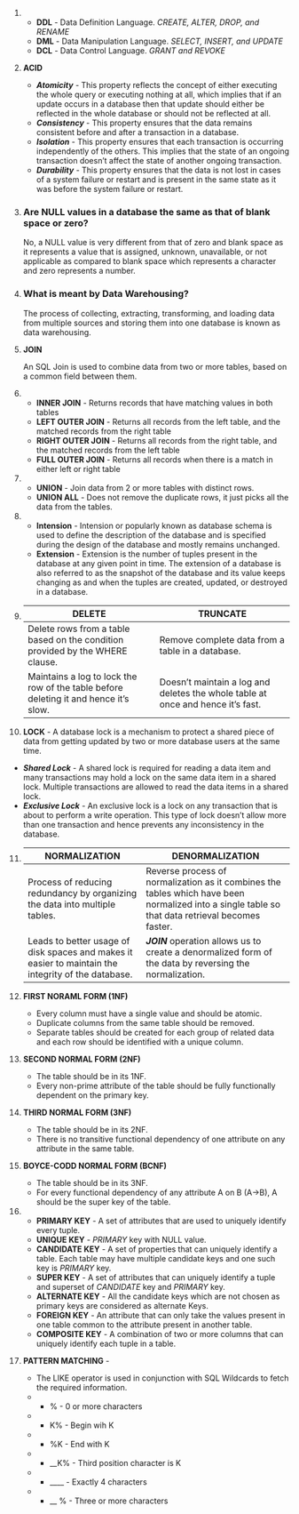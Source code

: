 1. * **DDL** - Data Definition Language. *CREATE, ALTER, DROP, and RENAME* 
   * **DML** - Data Manipulation Language. *SELECT, INSERT, and UPDATE*
   * **DCL** - Data Control Language. *GRANT and REVOKE*
   
2. **ACID** 

   * ***Atomicity*** -  This property reflects the concept of either executing the whole query or executing nothing at all, which implies that if an update occurs in a database then that update should either be reflected in the whole database or should not be reflected at all.
   * ***Consistency*** - This property ensures that the data remains consistent before and after a transaction in a database.
   * ***Isolation*** - This property ensures that each transaction is occurring independently of the others. This implies that the state of an ongoing transaction doesn’t affect the state of another ongoing transaction.
   * ***Durability*** - This property ensures that the data is not lost in cases of a system failure or restart and is present in the same state as it was before the system failure or restart.

3. ### Are NULL values in a database the same as that of blank space or zero?

   No, a NULL value is very different from that of zero and blank space as it represents a value that is assigned, unknown, unavailable, or not applicable as compared to blank space which represents a character and zero represents a number.

4. ### What is meant by Data Warehousing?

   The process of collecting, extracting, transforming, and loading data from multiple sources and storing them into one database is known as data warehousing.

5. **JOIN** 

   An SQL Join is used to combine data from two or more tables, based on a common field between them.

6. * **INNER JOIN** - Returns records that have matching values in both tables
   * **LEFT OUTER JOIN** - Returns all records from the left table, and the matched records from the right table
   * **RIGHT OUTER JOIN** - Returns all records from the right table, and the matched records from the left table
   * **FULL OUTER JOIN** - Returns all records when there is a match in either left or right table

7. * **UNION** - Join data from 2 or more tables with distinct rows.
   * **UNION ALL** - Does not remove the duplicate rows, it just picks all the data from the tables. 

8. * **Intension** - Intension or popularly known as database schema is used to define the description of the database and is specified during the design of the database and mostly remains unchanged.
   * **Extension** - Extension is the number of tuples present in the database at any given point in time. The extension of a database is also referred to as the snapshot of the database and its value keeps changing as and when the tuples are created, updated, or destroyed in a database.

9. | DELETE                                                       | TRUNCATE                                                     |
   | ------------------------------------------------------------ | ------------------------------------------------------------ |
   | Delete rows from a table based on the condition provided by the WHERE clause. | Remove complete data from a table in a database.             |
   | Maintains a log to lock the row of the table before deleting it and hence it’s slow. | Doesn’t maintain a log and deletes the whole table at once and hence it’s fast. |

10. **LOCK** - A database lock is a mechanism to protect a shared piece of data from getting updated by two or more database users at the same time.

   * ***Shared Lock*** - A shared lock is required for reading a data item and many transactions may hold a lock on the same data item in a shared lock. Multiple transactions are allowed to read the data items in a shared lock.
   * ***Exclusive Lock*** - An exclusive lock is a lock on any transaction that is about to perform a write operation. This type of lock doesn’t allow more than one transaction and hence prevents any inconsistency in the database.

11. | NORMALIZATION                                                | DENORMALIZATION                                              |
       | ------------------------------------------------------------ | ------------------------------------------------------------ |
       | Process of reducing redundancy by organizing the data into multiple tables. | Reverse process of normalization as it combines the tables which have been normalized into a single table so that data retrieval becomes faster. |
       | Leads to better usage of disk spaces and makes it easier to maintain the integrity of the database. | ***JOIN*** operation allows us to create a denormalized form of the data by reversing the normalization. |

12. **FIRST NORAML FORM (1NF)** 

    * Every column must have a single value and should be atomic.
    * Duplicate columns from the same table should be removed.
    * Separate tables should be created for each group of related data and each row should be identified with a unique column.

13. **SECOND NORMAL FORM (2NF)** 

    * The table should be in its 1NF.
    * Every non-prime attribute of the table should be fully functionally dependent on the primary key.

14. **THIRD NORMAL FORM (3NF)** 

    * The table should be in its 2NF.
    * There is no transitive functional dependency of one attribute on any attribute in the same table.

15. **BOYCE-CODD NORMAL FORM (BCNF)** 

    * The table should be in its 3NF.
    * For every functional dependency of any attribute A on B (A->B), A should be the super key of the table.

16. * **PRIMARY KEY** -  A set of attributes that are used to uniquely identify every tuple.
    * **UNIQUE KEY** - *PRIMARY* key with NULL value.
    * **CANDIDATE KEY** - A set of properties that can uniquely identify a table. Each table may have multiple candidate keys and one such key is *PRIMARY* key.
    * **SUPER KEY** - A set of attributes that can uniquely identify a tuple and superset of *CANDIDATE* key and *PRIMARY* key.
    * **ALTERNATE KEY** - All the candidate keys which are not chosen as primary keys are considered as alternate Keys.
    * **FOREIGN KEY** - An attribute that can only take the values present in one table common to the attribute present in another table.
    * **COMPOSITE KEY** - A combination of two or more columns that can uniquely identify each tuple in a table.

17. **PATTERN MATCHING** -
    * The LIKE operator is used in conjunction with SQL Wildcards to fetch the required information.
    * * % - 0 or more characters
    * * K% - Begin wih K
    * * %K - End with K
    * * __K% - Third position character is K
    * * ____ - Exactly 4 characters
    * * __ % - Three or more characters